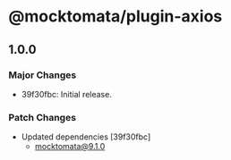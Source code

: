 # @mocktomata/plugin-axios

## 1.0.0

### Major Changes

- 39f30fbc: Initial release.

### Patch Changes

- Updated dependencies [39f30fbc]
  - mocktomata@9.1.0
